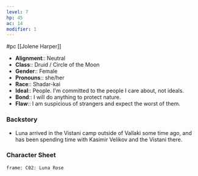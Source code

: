 ```yaml
---
level: 7
hp: 45
ac: 14
modifier: 1
---
```

 #pc [[Jolene Harper]]

* **Alignment**:: Neutral
* **Class**:: Druid / Circle of the Moon
* **Gender**:: Female
* **Pronouns**:: she/her
* **Race**:: Shadar-kai
* **Ideal**:: People. I'm committed to the people I care about, not ideals.
* **Bond**:: I will do anything to protect nature.
* **Flaw**:: I am suspicious of strangers and expect the worst of them.

### Backstory

* Luna arrived in the Vistani camp outside of Vallaki some time ago, and has been spending time with Kasimir Velikov and the Vistani there.

### Character Sheet

```custom-frames
frame: C02: Luna Rose
```
